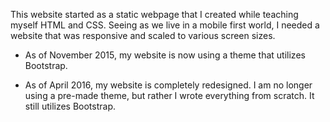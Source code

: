 This website started as a static webpage that I created while teaching myself HTML and CSS. 
Seeing as we live in a mobile first world, I needed a website that was responsive and scaled to various screen sizes.

- As of November 2015, my website is now using a theme that utilizes Bootstrap.

- As of April 2016, my website is completely redesigned. I am no longer using a pre-made theme, but rather I wrote everything from scratch. It still utilizes Bootstrap.
